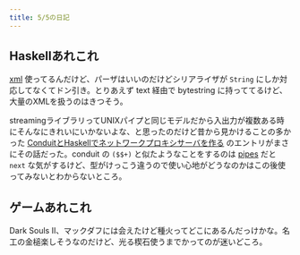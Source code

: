 ```yaml
---
title: 5/5の日記
---
```


## Haskellあれこれ

[xml](https://www.stackage.org/snapshot/nightly-2015-05-01/package/xml-1.3.14) 使ってるんだけど、パーザはいいのだけどシリアライザが `String` にしか対応してなくてドン引き。とりあえず text 経由で bytestring に持っててるけど、大量のXMLを扱うのはきつそう。

streamingライブラリってUNIXパイプと同じモデルだから入出力が複数ある時にそんなにきれいにいかないよな、と思ったのだけど昔から見かけることの多かった [ConduitとHaskellでネットワークプロキシサーバを作る](http://tanakh.jp/posts/2012-07-01-conduit-0.5.html) のエントリがまさにその話だった。conduit の `($$+)` と似たようなことをするのは [pipes](https://www.stackage.org/snapshot/nightly-2015-05-01/package/pipes-4.1.5) だと `next` な気がするけど、型がけっこう違うので使い心地がどうなのかはこの後使ってみないとわからないところ。

## ゲームあれこれ

Dark Souls II、マックダフには会えたけど種火ってどこにあるんだっけかな。名工の金槌楽しそうなのだけど、光る楔石使うまでかってのが迷いどころ。
